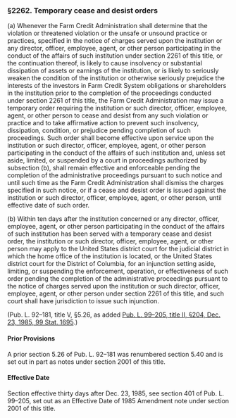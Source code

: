 ### §2262. Temporary cease and desist orders ###

[]()

(a) Whenever the Farm Credit Administration shall determine that the violation or threatened violation or the unsafe or unsound practice or practices, specified in the notice of charges served upon the institution or any director, officer, employee, agent, or other person participating in the conduct of the affairs of such institution under section 2261 of this title, or the continuation thereof, is likely to cause insolvency or substantial dissipation of assets or earnings of the institution, or is likely to seriously weaken the condition of the institution or otherwise seriously prejudice the interests of the investors in Farm Credit System obligations or shareholders in the institution prior to the completion of the proceedings conducted under section 2261 of this title, the Farm Credit Administration may issue a temporary order requiring the institution or such director, officer, employee, agent, or other person to cease and desist from any such violation or practice and to take affirmative action to prevent such insolvency, dissipation, condition, or prejudice pending completion of such proceedings. Such order shall become effective upon service upon the institution or such director, officer, employee, agent, or other person participating in the conduct of the affairs of such institution and, unless set aside, limited, or suspended by a court in proceedings authorized by subsection (b), shall remain effective and enforceable pending the completion of the administrative proceedings pursuant to such notice and until such time as the Farm Credit Administration shall dismiss the charges specified in such notice, or if a cease and desist order is issued against the institution or such director, officer, employee, agent, or other person, until effective date of such order.

[]()

(b) Within ten days after the institution concerned or any director, officer, employee, agent, or other person participating in the conduct of the affairs of such institution has been served with a temporary cease and desist order, the institution or such director, officer, employee, agent, or other person may apply to the United States district court for the judicial district in which the home office of the institution is located, or the United States district court for the District of Columbia, for an injunction setting aside, limiting, or suspending the enforcement, operation, or effectiveness of such order pending the completion of the administrative proceedings pursuant to the notice of charges served upon the institution or such director, officer, employee, agent, or other person under section 2261 of this title, and such court shall have jurisdiction to issue such injunction.

(Pub. L. 92–181, title V, §5.26, as added [Pub. L. 99–205, title II, §204, Dec. 23, 1985, 99 Stat. 1695](/statviewer.htm?volume=99&page=1695).)

#### Prior Provisions ####

A prior section 5.26 of Pub. L. 92–181 was renumbered section 5.40 and is set out in part as notes under section 2001 of this title.

#### Effective Date ####

Section effective thirty days after Dec. 23, 1985, see section 401 of Pub. L. 99–205, set out as an Effective Date of 1985 Amendment note under section 2001 of this title.